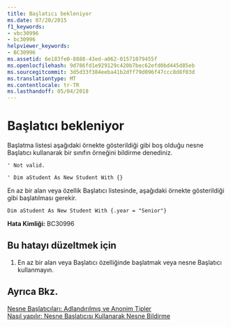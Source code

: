 ```yaml
---
title: Başlatıcı bekleniyor
ms.date: 07/20/2015
f1_keywords:
- vbc30996
- bc30996
helpviewer_keywords:
- BC30996
ms.assetid: 6e183fe0-8888-43ed-a062-01571079455f
ms.openlocfilehash: 9d786fd1e929129c420b7bec62efd0bd445d85eb
ms.sourcegitcommit: 3d5d33f384eeba41b2dff79d096f47ccc8d8f03d
ms.translationtype: MT
ms.contentlocale: tr-TR
ms.lasthandoff: 05/04/2018
---
```

# <a name="initializer-expected"></a>Başlatıcı bekleniyor
Başlatma listesi aşağıdaki örnekte gösterildiği gibi boş olduğu nesne Başlatıcı kullanarak bir sınıfın örneğini bildirme denediniz.  
  
 `' Not valid.`  
  
 `' Dim aStudent As New Student With {}`  
  
 En az bir alan veya özellik Başlatıcı listesinde, aşağıdaki örnekte gösterildiği gibi başlatılması gerekir.  
  
 `Dim aStudent As New Student With {.year = "Senior"}`  
  
 **Hata Kimliği:** BC30996  
  
## <a name="to-correct-this-error"></a>Bu hatayı düzeltmek için  
  
1.  En az bir alan veya Başlatıcı özelliğinde başlatmak veya nesne Başlatıcı kullanmayın.  
  
## <a name="see-also"></a>Ayrıca Bkz.  
 [Nesne Başlatıcıları: Adlandırılmış ve Anonim Tipler](../../../visual-basic/programming-guide/language-features/objects-and-classes/object-initializers-named-and-anonymous-types.md)  
 [Nasıl yapılır: Nesne Başlatıcısı Kullanarak Nesne Bildirme](../../../visual-basic/programming-guide/language-features/objects-and-classes/how-to-declare-an-object-by-using-an-object-initializer.md)

